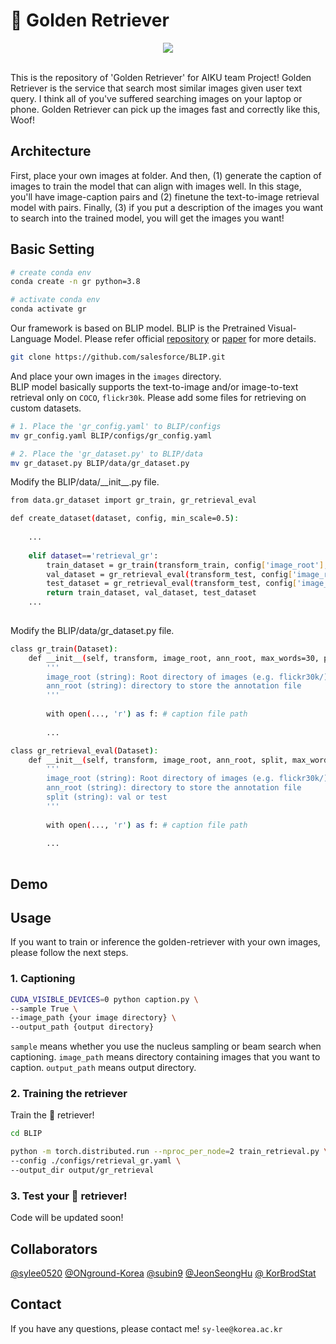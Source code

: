 # 🦮 Golden Retriever
<p align="center">
  <img src="https://user-images.githubusercontent.com/72010172/219724337-78234040-2f25-4620-86dd-e48e86963ebc.gif">
</p><br>
This is the repository of 'Golden Retriever' for AIKU team Project! Golden Retriever is the service that search most similar images given user text query. I think all of you've suffered searching images on your laptop or phone. Golden Retriever can pick up the images fast and correctly like this, Woof!

## Architecture
First, place your own images at folder. And then, (1) generate the caption of images to train the model that can align with images well. In this stage, you'll have image-caption pairs and (2) finetune the text-to-image retrieval model with pairs. Finally, (3) if you put a description of the images you want to search into the trained model, you will get the images you want!

## Basic Setting
```bash
# create conda env
conda create -n gr python=3.8

# activate conda env
conda activate gr
```
Our framework is based on BLIP model. BLIP is the Pretrained Visual-Language Model. Please refer official [repository](https://github.com/salesforce/BLIP) or [paper](https://arxiv.org/abs/2201.12086) for more details.
```bash
git clone https://github.com/salesforce/BLIP.git
```
And place your own images in the `images` directory. <br>
BLIP model basically supports the text-to-image and/or image-to-text retrieval only on `COCO`, `flickr30k`. Please add some files for retrieving on custom datasets.
```bash
# 1. Place the 'gr_config.yaml' to BLIP/configs
mv gr_config.yaml BLIP/configs/gr_config.yaml

# 2. Place the 'gr_dataset.py' to BLIP/data
mv gr_dataset.py BLIP/data/gr_dataset.py
```
Modify the BLIP/data/\_\_init\_\_.py file.
```bash
from data.gr_dataset import gr_train, gr_retrieval_eval

def create_dataset(dataset, config, min_scale=0.5):
        
    ...
    
    elif dataset=='retrieval_gr':          
        train_dataset = gr_train(transform_train, config['image_root'], config['ann_root'])
        val_dataset = gr_retrieval_eval(transform_test, config['image_root'], config['ann_root'], 'val') 
        test_dataset = gr_retrieval_eval(transform_test, config['image_root'], config['ann_root'], 'test')          
        return train_dataset, val_dataset, test_dataset   
    ...
    
```
Modify the BLIP/data/gr_dataset.py file.
```bash
class gr_train(Dataset):
    def __init__(self, transform, image_root, ann_root, max_words=30, prompt=''):        
        '''
        image_root (string): Root directory of images (e.g. flickr30k/)
        ann_root (string): directory to store the annotation file
        '''        
        
        with open(..., 'r') as f: # caption file path
        
        ...

class gr_retrieval_eval(Dataset):
    def __init__(self, transform, image_root, ann_root, split, max_words=30):  
        '''
        image_root (string): Root directory of images (e.g. flickr30k/)
        ann_root (string): directory to store the annotation file
        split (string): val or test
        '''
        
        with open(..., 'r') as f: # caption file path
        
        ...
 
```

## Demo

## Usage
If you want to train or inference the golden-retriever with your own images, please follow the next steps.

### 1. Captioning
```bash
CUDA_VISIBLE_DEVICES=0 python caption.py \
--sample True \
--image_path {your image directory} \
--output_path {output directory}
```
`sample` means whether you use the nucleus sampling or beam search when captioning.
`image_path` means directory containing images that you want to caption.
`output_path` means output directory.

### 2. Training the retriever

Train the 🦮 retriever!
```bash
cd BLIP

python -m torch.distributed.run --nproc_per_node=2 train_retrieval.py \
--config ./configs/retrieval_gr.yaml \
--output_dir output/gr_retrieval
```
### 3. Test your 🦮 retriever!
Code will be updated soon!

## Collaborators
[@sylee0520](https://github.com/sylee0520) [@ONground-Korea](https://github.com/ONground-Korea) [@subin9](https://github.com/subin9) [@JeonSeongHu](https://github.com/JeonSeongHu) [@
KorBrodStat](https://github.com/KorBrodStat)

## Contact
If you have any questions, please contact me! ```sy-lee@korea.ac.kr```
